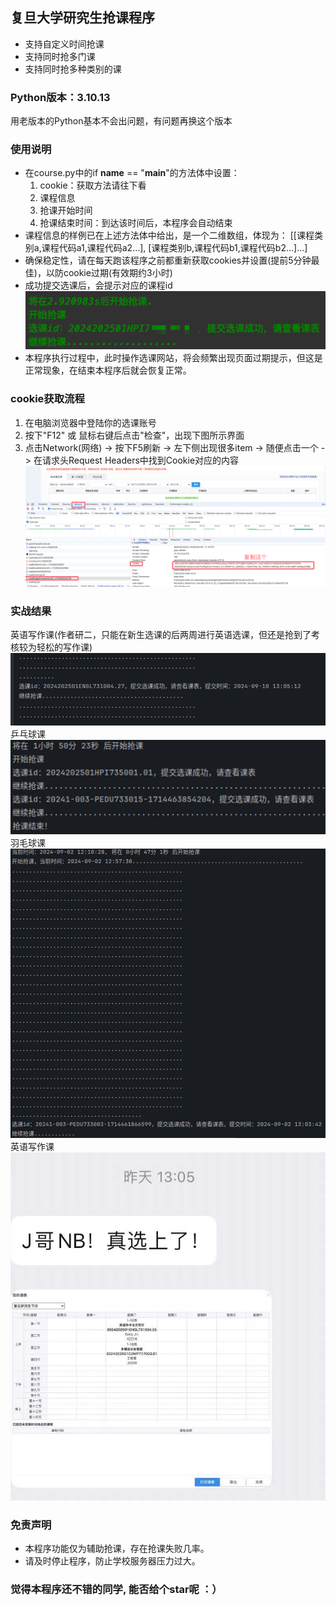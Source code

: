## 复旦大学研究生抢课程序
- 支持自定义时间抢课
- 支持同时抢多门课
- 支持同时抢多种类别的课

### Python版本：3.10.13
用老版本的Python基本不会出问题，有问题再换这个版本

### 使用说明
- 在course.py中的if __name__ == "__main__"的方法体中设置：
     1. cookie：获取方法请往下看
  2. 课程信息 
  3. 抢课开始时间
  4. 抢课结束时间：到达该时间后，本程序会自动结束
- 课程信息的样例已在上述方法体中给出，是一个二维数组，体现为：
    [[课程类别a,课程代码a1,课程代码a2...], [课程类别b,课程代码b1,课程代码b2...]...]
- 确保稳定性，请在每天跑该程序之前都重新获取cookies并设置(提前5分钟最佳)，以防cookie过期(有效期约3小时)
- 成功提交选课后，会提示对应的课程id  
![img_1.png](img_1.png)
- 本程序执行过程中，此时操作选课网站，将会频繁出现页面过期提示，但这是正常现象，在结束本程序后就会恢复正常。

### cookie获取流程
1. 在电脑浏览器中登陆你的选课账号
2. 按下"F12" 或 鼠标右键后点击"检查"，出现下图所示界面
3. 点击Network(网络) -> 按下F5刷新 -> 左下侧出现很多item -> 随便点击一个 -> 在请求头Request Headers中找到Cookie对应的内容  
![img.png](img.png)

### 实战结果
英语写作课(作者研二，只能在新生选课的后两周进行英语选课，但还是抢到了考核较为轻松的写作课)
![img_4.png](img_4.png)
乒乓球课  
![img_2.png](img_2.png)  
羽毛球课  
![img_3.png](img_3.png)
英语写作课
![img_5.png](img_5.png)

### 免责声明
- 本程序功能仅为辅助抢课，存在抢课失败几率。
- 请及时停止程序，防止学校服务器压力过大。


### 觉得本程序还不错的同学, 能否给个star呢 ：）